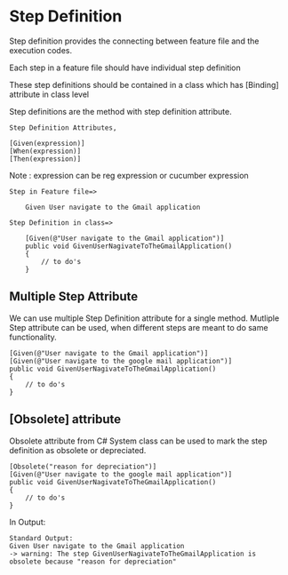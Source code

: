 # Step Definition

Step definition provides the connecting between feature file and the execution codes.

Each step in a feature file should have individual step definition

These step definitions should be contained in a class which has [Binding] attribute in class level

Step definitions are the method with step definition attribute.

    Step Definition Attributes,

    [Given(expression)]
    [When(expression)]
    [Then(expression)]

Note : expression can be reg expression or cucumber expression

    Step in Feature file=>

        Given User navigate to the Gmail application

    Step Definition in class=>

        [Given(@"User navigate to the Gmail application")]
        public void GivenUserNagivateToTheGmailApplication()
        {
            // to do's
        }

## Multiple Step Attribute

We can use multiple Step Definition attribute for a single method. Mutliple Step attribute can be used, when different steps are meant to do same functionality.

    [Given(@"User navigate to the Gmail application")]
    [Given(@"User navigate to the google mail application")]
    public void GivenUserNagivateToTheGmailApplication()
    {
        // to do's
    }

## [Obsolete] attribute

Obsolete attribute from C# System class can be used to mark the step definition as obsolete or depreciated.

    [Obsolete("reason for depreciation")]
    [Given(@"User navigate to the google mail application")]
    public void GivenUserNagivateToTheGmailApplication()
    {
        // to do's
    }

In Output:

    Standard Output: 
    Given User navigate to the Gmail application
    -> warning: The step GivenUserNagivateToTheGmailApplication is obsolete because "reason for depreciation"
